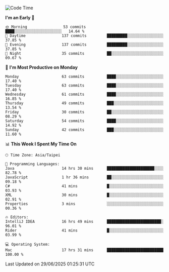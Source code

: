 <!--START_SECTION:waka-->
![Code Time](http://img.shields.io/badge/Code%20Time-2%2C192%20hrs%2023%20mins-blue)

**I'm an Early 🐤** 

```text
🌞 Morning                53 commits          ████░░░░░░░░░░░░░░░░░░░░░   14.64 % 
🌆 Daytime                137 commits         █████████░░░░░░░░░░░░░░░░   37.85 % 
🌃 Evening                137 commits         █████████░░░░░░░░░░░░░░░░   37.85 % 
🌙 Night                  35 commits          ██░░░░░░░░░░░░░░░░░░░░░░░   09.67 % 
```
📅 **I'm Most Productive on Monday** 

```text
Monday                   63 commits          ████░░░░░░░░░░░░░░░░░░░░░   17.40 % 
Tuesday                  63 commits          ████░░░░░░░░░░░░░░░░░░░░░   17.40 % 
Wednesday                61 commits          ████░░░░░░░░░░░░░░░░░░░░░   16.85 % 
Thursday                 49 commits          ███░░░░░░░░░░░░░░░░░░░░░░   13.54 % 
Friday                   30 commits          ██░░░░░░░░░░░░░░░░░░░░░░░   08.29 % 
Saturday                 54 commits          ████░░░░░░░░░░░░░░░░░░░░░   14.92 % 
Sunday                   42 commits          ███░░░░░░░░░░░░░░░░░░░░░░   11.60 % 
```


📊 **This Week I Spent My Time On** 

```text
🕑︎ Time Zone: Asia/Taipei

💬 Programming Languages: 
Java                     14 hrs 30 mins      █████████████████████░░░░   82.78 % 
JavaScript               1 hr 36 mins        ██░░░░░░░░░░░░░░░░░░░░░░░   09.18 % 
C#                       41 mins             █░░░░░░░░░░░░░░░░░░░░░░░░   03.93 % 
XML                      30 mins             █░░░░░░░░░░░░░░░░░░░░░░░░   02.91 % 
Properties               3 mins              ░░░░░░░░░░░░░░░░░░░░░░░░░   00.36 % 

🔥 Editors: 
IntelliJ IDEA            16 hrs 49 mins      ████████████████████████░   96.01 % 
Rider                    41 mins             █░░░░░░░░░░░░░░░░░░░░░░░░   03.99 % 

💻 Operating System: 
Mac                      17 hrs 31 mins      █████████████████████████   100.00 % 
```


 Last Updated on 29/06/2025 01:25:31 UTC
<!--END_SECTION:waka-->
